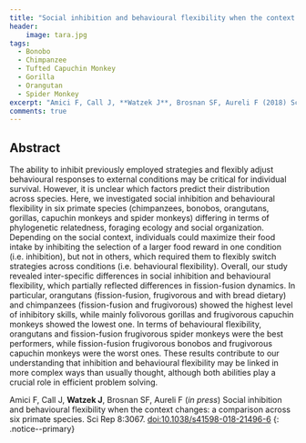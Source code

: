 ```yaml
---
title: "Social inhibition and behavioural flexibility when the context changes: a comparison across six primate species"
header:
    image: tara.jpg
tags:
  - Bonobo
  - Chimpanzee
  - Tufted Capuchin Monkey
  - Gorilla
  - Orangutan
  - Spider Monkey
excerpt: "Amici F, Call J, **Watzek J**, Brosnan SF, Aureli F (2018) Sci Rep"
comments: true
---
```


## Abstract

The ability to inhibit previously employed strategies and flexibly adjust behavioural responses to external conditions may be critical for individual survival. However, it is unclear which factors predict their distribution across species. Here, we investigated social inhibition and behavioural flexibility in six primate species (chimpanzees, bonobos, orangutans, gorillas, capuchin monkeys and spider monkeys) differing in terms of phylogenetic relatedness, foraging ecology and social organization. Depending on the social context, individuals could maximize their food intake by inhibiting the selection of a larger food reward in one condition (i.e. inhibition), but not in others, which required them to flexibly switch strategies across conditions (i.e. behavioural flexibility). Overall, our study revealed inter-specific differences in social inhibition and behavioural flexibility, which partially reflected differences in fission-fusion dynamics. In particular, orangutans (fission-fusion, frugivorous and with bread dietary) and chimpanzees (fission-fusion and frugivorous) showed the highest level of inhibitory skills, while mainly folivorous gorillas and frugivorous capuchin monkeys showed the lowest one. In terms of behavioural flexibility, orangutans and fission-fusion frugivorous spider monkeys were the best performers, while fission-fusion frugivorous bonobos and frugivorous capuchin monkeys were the worst ones. These results contribute to our understanding that inhibition and behavioural flexibility may be linked in more complex ways than usually thought, although both abilities play a crucial role in efficient problem solving.

Amici F, Call J, **Watzek J**, Brosnan SF, Aureli F (*in press*) Social inhibition and behavioural flexibility when the context changes: a comparison across six primate species. Sci Rep 8:3067. [doi:10.1038/s41598-018-21496-6](https://doi.org/10.1038/s41598-018-21496-6)
{: .notice--primary}